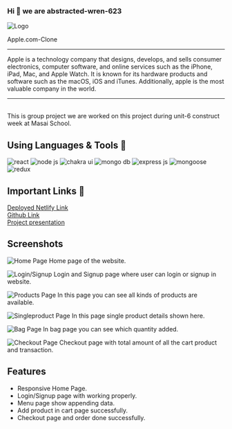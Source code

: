 ### Hi 👋 we are abstracted-wren-623


![Logo](https://cdn.dribbble.com/users/1161517/screenshots/7896076/media/24ae74ddb6c9eb7789ae3a189a6b30ae.gif)

Apple.com-Clone
<hr>
Apple is a technology company that designs, develops, and sells consumer electronics, computer software, and online services such as the iPhone, iPad, Mac, and Apple Watch. It is known for its hardware products and software such as the macOS, iOS and iTunes. Additionally, apple is the most valuable company in the world.
<hr>
<br >
This is group project we are worked on this project during unit-6 construct week at Masai School.

## Using Languages & Tools 🧰
<!-- <img width="40px" src="https://img.shields.io/badge/React-20232A?style=for-the-badge&logo=react&logoColor=61DAFB" alt="react"/>
<img width="40px" src="https://img.shields.io/badge/Node.js-339933?style=for-the-badge&logo=nodedotjs&logoColor=white" alt="node js"/>
 <img width="40px" src="https://img.shields.io/badge/Chakra%20UI-3bc7bd?style=for-the-badge&logo=chakraui&logoColor=white" alt="chakra ui" />
 <img width="40px" src="https://img.shields.io/badge/MongoDB-4EA94B?style=for-the-badge&logo=mongodb&logoColor=white" alt="mongo db"/>
 <img width="40px" src="https://img.shields.io/badge/Express.js-000000?style=for-the-badge&logo=express&logoColor=white" alt="express js"
 />
 <img width="40px" src="https://img.shields.io/badge/-mongoose-brightgreen" alt="mongoose"
 /> -->
 <p align="left">
   <img  src="https://img.shields.io/badge/React-20232A?style=for-the-badge&logo=react&logoColor=61DAFB" alt="react"/>
<img  src="https://img.shields.io/badge/Node.js-339933?style=for-the-badge&logo=nodedotjs&logoColor=white" alt="node js"/>
 <img  src="https://img.shields.io/badge/Chakra%20UI-3bc7bd?style=for-the-badge&logo=chakraui&logoColor=white" alt="chakra ui" />
 <img  src="https://img.shields.io/badge/MongoDB-4EA94B?style=for-the-badge&logo=mongodb&logoColor=white" alt="mongo db"/>
 <img  src="https://img.shields.io/badge/Express.js-000000?style=for-the-badge&logo=express&logoColor=white" alt="express js"
 />
 <img  src="https://img.shields.io/badge/Mongoose-4EA94B?style=for-the-badgeColor=white" alt="mongoose"
 /> 
 <img src="https://img.shields.io/badge/Redux-593D88?style=for-the-badge&logo=redux&logoColor=white" alt="redux" />
</p>
 

## Important Links 🔗
<a href="https://client-kappa-virid.vercel.app/">Deployed Netlify Link</a>
<br>
<a href="https://github.com/sujeetcoder/abstracted-wren-623">Github Link</a>
<br>
<a href="https://drive.google.com/file/d/1rgOBSlrRNzM2KNVS27ahvDnYna8Jf10j/view">Project presentation</a>

## Screenshots


![Home Page](https://i.postimg.cc/tC38KPnD/Screenshot-2021-11-28-at-19-56-53-apple-com.png)
Home page of the website.

![Login/Signup](https://i.postimg.cc/1R6kzHbr/Screenshot-88.png)
Login and Signup page where user can login or signup in website. 


![Products Page](https://i.postimg.cc/XYhLdMCG/Screenshot-89.png)
In this page you can see all kinds of products are available.

![Singleproduct Page](https://i.postimg.cc/wT5nXQ5c/Screenshot-92.png)
In this page single product details shown here.

![Bag Page](https://i.postimg.cc/6368Qqpd/Screenshot-90.png)
In bag page you can see which quantity added.

![Checkout Page](https://i.postimg.cc/fRjW0sF5/Screenshot-91.png)
Checkout page with total amount of all the cart product and transaction.

## Features
- Responsive Home Page.
- Login/Signup page with working properly.
- Menu page show appending data.
- Add product in cart page successfully.
- Checkout page and order done successfully.
